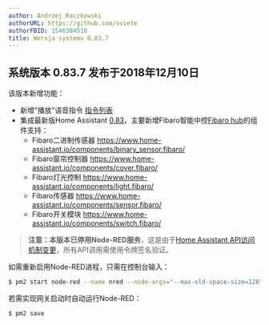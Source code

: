 ```yaml
---
author: Andrzej Raczkowski
authorURL: https://github.com/sviete
authorFBID: 1546384510
title: Wersja systemu 0.83.7  
---
```


## 系统版本 0.83.7  发布于2018年12月10日

该版本新增功能：

- 新增"播放"语音指令 [指令列表](/docs/ais_app_assistent_commands)
- 集成最新版Home Assistant <a href="https://www.home-assistant.io/blog/2018/11/29/release-83/" target="_blank">0.83</a>，主要新增Fibaro智能中控<a href="https://www.home-assistant.io/components/fibaro/" target="_blank">Fibaro hub</a>的组件支持：
  * Fibaro二进制传感器 https://www.home-assistant.io/components/binary_sensor.fibaro/
  * Fibaro窗帘控制器 https://www.home-assistant.io/components/cover.fibaro/
  * Fibaro灯光控制 https://www.home-assistant.io/components/light.fibaro/
  * Fibaro传感器 https://www.home-assistant.io/components/sensor.fibaro/
  * Fibaro开关模块 https://www.home-assistant.io/components/switch.fibaro/

> **注意：本版本已停用Node-RED服务**，这是由于<a href="https://developers.home-assistant.io/docs/auth_api.html#long-lived-access-token" target="_blank">Home Assistant API访问机制变更</a>，所有API调用需使用令牌签名验证。

如需重新启用Node-RED进程，只需在控制台输入：

```bash
$ pm2 start node-red --name nred --node-args="--max-old-space-size=128"
```

若需实现网关启动时自动运行Node-RED：

```bash
$ pm2 save
```